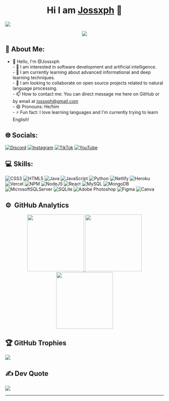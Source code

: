 <div align="center">
<h1 align="center">Hi I am <a href="https://github.com/jossxph">Jossxph</a> 👋</h1>
</div>
<img src="https://i.imgur.com/itw6asH.jpeg">

<p align="center">
<a href="https://github.com/Jossxph">
  <img src="https://visitcount.itsvg.in/api?id=Jossxph&icon=2&color=0)](https://visitcount.itsvg.in"/>
</a>
</p>

## 💫 About Me:
- 👋 Hello, I'm @Jossxph<br>- 👀 I am interested in software development and artificial intelligence.<br>- 🌱 I am currently learning about advanced informational and deep learning techniques.<br>- 💞️ I am looking to collaborate on open source projects related to natural language processing.<br>- 📫 How to contact me: You can direct message me here on GitHub or by email at jossxph@gmail.com<br>- 😄 Pronouns: He/him<br>- ⚡ Fun fact: I love learning languages and I'm currently trying to learn English!


## 🌐 Socials:
[![Discord](https://img.shields.io/badge/Discord-%237289DA.svg?logo=discord&logoColor=white)](https://discord.gg/https://discord.gg/CyZrWzAr7n) [![Instagram](https://img.shields.io/badge/Instagram-%23E4405F.svg?logo=Instagram&logoColor=white)](https://instagram.com/jossxph) [![TikTok](https://img.shields.io/badge/TikTok-%23000000.svg?logo=TikTok&logoColor=white)](https://tiktok.com/@josxphmc) [![YouTube](https://img.shields.io/badge/YouTube-%23FF0000.svg?logo=YouTube&logoColor=white)](https://youtube.com/@@jossxph) 

## 💻 Skills:
![CSS3](https://img.shields.io/badge/css3-%231572B6.svg?style=for-the-badge&logo=css3&logoColor=white) ![HTML5](https://img.shields.io/badge/html5-%23E34F26.svg?style=for-the-badge&logo=html5&logoColor=white) ![Java](https://img.shields.io/badge/java-%23ED8B00.svg?style=for-the-badge&logo=openjdk&logoColor=white) ![JavaScript](https://img.shields.io/badge/javascript-%23323330.svg?style=for-the-badge&logo=javascript&logoColor=%23F7DF1E) ![Python](https://img.shields.io/badge/python-3670A0?style=for-the-badge&logo=python&logoColor=ffdd54) ![Netlify](https://img.shields.io/badge/netlify-%23000000.svg?style=for-the-badge&logo=netlify&logoColor=#00C7B7) ![Heroku](https://img.shields.io/badge/heroku-%23430098.svg?style=for-the-badge&logo=heroku&logoColor=white) ![Vercel](https://img.shields.io/badge/vercel-%23000000.svg?style=for-the-badge&logo=vercel&logoColor=white) ![NPM](https://img.shields.io/badge/NPM-%23CB3837.svg?style=for-the-badge&logo=npm&logoColor=white) ![NodeJS](https://img.shields.io/badge/node.js-6DA55F?style=for-the-badge&logo=node.js&logoColor=white) ![React](https://img.shields.io/badge/react-%2320232a.svg?style=for-the-badge&logo=react&logoColor=%2361DAFB) ![MySQL](https://img.shields.io/badge/mysql-4479A1.svg?style=for-the-badge&logo=mysql&logoColor=white) ![MongoDB](https://img.shields.io/badge/MongoDB-%234ea94b.svg?style=for-the-badge&logo=mongodb&logoColor=white) ![MicrosoftSQLServer](https://img.shields.io/badge/Microsoft%20SQL%20Server-CC2927?style=for-the-badge&logo=microsoft%20sql%20server&logoColor=white) ![SQLite](https://img.shields.io/badge/sqlite-%2307405e.svg?style=for-the-badge&logo=sqlite&logoColor=white) ![Adobe Photoshop](https://img.shields.io/badge/adobe%20photoshop-%2331A8FF.svg?style=for-the-badge&logo=adobe%20photoshop&logoColor=white) ![Figma](https://img.shields.io/badge/figma-%23F24E1E.svg?style=for-the-badge&logo=figma&logoColor=white) ![Canva](https://img.shields.io/badge/Canva-%2300C4CC.svg?style=for-the-badge&logo=Canva&logoColor=white)

## ⚙️ &nbsp;GitHub Analytics

<p align="center">
<a href="https://github.com/Jossxph">
  <img height="180em" src="https://github-readme-stats.vercel.app/api?username=Jossxph&theme=blue_navy&hide_border=false&include_all_commits=false&count_private=false"/>
  <img height="180em" src="https://github-readme-streak-stats.herokuapp.com/?user=Jossxph&theme=blue_navy&hide_border=false"/>
  <img height="180em" src="https://github-readme-stats.vercel.app/api/top-langs/?username=Jossxph&theme=blue_navy&hide_border=false&include_all_commits=false&count_private=false&layout=compact"/>
</a>
</p>

## 🏆 GitHub Trophies
![](https://github-profile-trophy.vercel.app/?username=Jossxph&theme=gruvbox_light&no-frame=false&no-bg=true&margin-w=4)

## ✍️ Dev Quote
![](https://quotes-github-readme.vercel.app/api?type=horizontal&theme=dark)

---

<!-- Proudly created with GPRM ( https://gprm.itsvg.in ) -->
